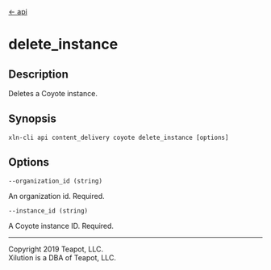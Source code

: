 [<- api](../../../api/index.md)

# delete_instance

## Description

Deletes a Coyote instance.

## Synopsis

```
xln-cli api content_delivery coyote delete_instance [options]
```

## Options

`--organization_id (string)`

An organization id. Required.

`--instance_id (string)`

A Coyote instance ID. Required.

---
Copyright 2019 Teapot, LLC.  
Xilution is a DBA of Teapot, LLC.
